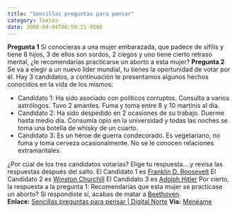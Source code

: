 ```yaml
---
title: "Sencillas preguntas para pensar"
category: Textos
date: 2008-09-04T06:59:21-0500
---
```


**Pregunta 1** Si conocieras a una mujer embarazada, que padece de sífilis y tiene 8 hijos, 3 de ellos son sordos, 2 ciegos y uno tiene cierto retraso mental, ¿le recomendarías practicarse un aborto a esta mujer? **Pregunta 2** Se va a elegir a un nuevo líder mundial, tu tienes la oportunidad de votar por él. Hay 3 candidatos, a continuación te presentamos algunos hechos conocidos en la vida de los mismos:

*   Candidato 1: Ha sido asociado con políticos corruptos. Consulta a varios astrólogos. Tuvo 2 amantes. Fuma y toma entre 8 y 10 martinis al día.
*   Candidato 2: Ha sido despedido en 2 ocasiones de su trabajo. Duerme hasta medio día. Consumía opio en la universidad y todas las noches se toma una botella de whisky de un cuarto.
*   Candidato 3: Es un héroe de guerra condecorado. Es vegetariano, no fuma y toma cerveza ocasionalmente. No se le conocen relaciones extramaritales.

¿Por cúal de los tres candidatos votarías? Elige tu respuesta....y revisa las respuestas después del salto. El Candidato 1 es [Franklin D. Roosevelt](http://es.wikipedia.org/wiki/Franklin_Delano_Roosevelt) El Candidato 2 es [Winston Churchill](http://es.wikipedia.org/wiki/Winston_Churchill) El Candidato 3 es [Adolph Hitler](http://es.wikipedia.org/wiki/Adolf_Hitler) Por cierto, la respuesta a la pregunta 1: Recomendarías que esta mujer se practicase un aborto? Si respondiste sí, acabas de matar a [Beethoven](http://es.wikipedia.org/wiki/Ludwig_van_Beethoven). **Enlace:** [Sencillas preguntas para pensar | Digital Norte](http://www.digitalnorte.com.ar/forum/la-pregunta-del-millon/8030-sencillas-preguntas-para-pensar.html) **Via:** [Menéame](http://meneame.net/story/el-sueno-americano-3#comment-15)